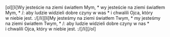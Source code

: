 [ol][li]Wy jesteście na ziemi światłem Mym, * wy jesteście na ziemi światłem Mym, * /: aby ludzie widzieli dobre czyny w was * i chwalili Ojca, który w niebie jest. :/[/li][li]My jesteśmy na ziemi światłem Twym, * my jesteśmy na ziemi światłem Twym, * /: aby ludzie widzieli dobre czyny w nas * i chwalili Ojca, który w niebie jest. :/[/li][/ol]